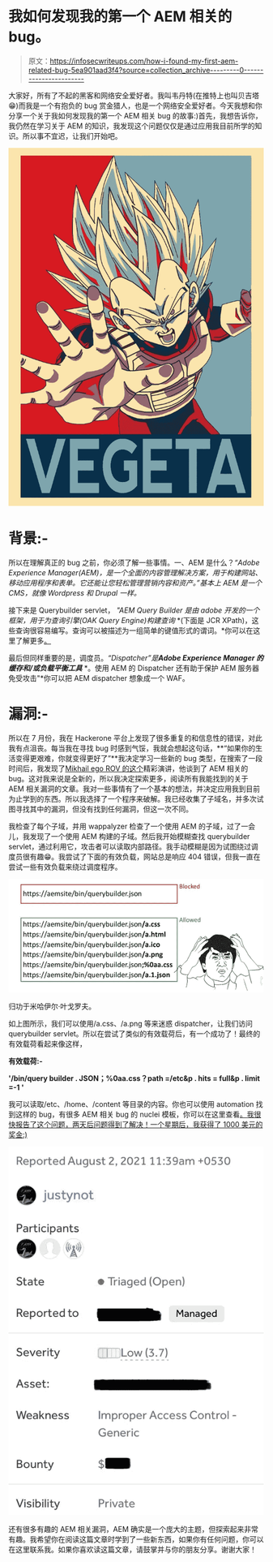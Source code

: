 # 我如何发现我的第一个 AEM 相关的 bug。

> 原文：<https://infosecwriteups.com/how-i-found-my-first-aem-related-bug-5ea901aad3f4?source=collection_archive---------0----------------------->

大家好，所有了不起的黑客和网络安全爱好者。我叫韦丹特(在推特上也叫贝吉塔😁)而我是一个有抱负的 bug 赏金猎人，也是一个网络安全爱好者。今天我想和你分享一个关于我如何发现我的第一个 AEM 相关 bug 的故事:)首先，我想告诉你，我仍然在学习关于 AEM 的知识，我发现这个问题仅仅是通过应用我目前所学的知识。所以事不宜迟，让我们开始吧。

![](img/23ce3df234a30801cd60c1d79da1d11b.png)

# **背景:-**

所以在理解真正的 bug 之前，你必须了解一些事情。一、AEM 是什么？*“Adobe Experience Manager(AEM)，是一个全面的内容管理解决方案，用于构建网站、移动应用程序和表单。它还能让您轻松管理营销内容和资产。”基本上 AEM 是一个 CMS，就像 Wordpress 和 Drupal 一样。*

接下来是 Querybuilder servlet， *"AEM Query Builder 是由 adobe 开发的一个框架，用于为查询引擎(OAK Query Engine)构建查询* *(下面是 JCR XPath)，这些查询很容易编写。查询可以被描述为一组简单的键值形式的谓词。*你可以在这里了解更多[。](https://experienceleague.adobe.com/docs/experience-manager-64/developing/platform/query-builder/querybuilder-api.html?lang=en)

最后但同样重要的是，调度员。*“Dispatcher”是****Adobe Experience Manager 的缓存和/或负载平衡工具*** *。使用 AEM 的 Dispatcher 还有助于保护 AEM 服务器免受攻击"*你可以把 AEM dispatcher 想象成一个 WAF。

# 漏洞:-

所以在 7 月份，我在 Hackerone 平台上发现了很多重复的和信息性的错误，对此我有点沮丧。每当我在寻找 bug 时感到气馁，我就会想起这句话，**“如果你的生活变得更艰难，你就变得更好了”**我决定学习一些新的 bug 类型，在搜索了一段时间后，我发现了[Mikhail ego ROV 的这个](https://www.youtube.com/watch?v=EQNBQCQMouk)精彩演讲，他谈到了 AEM 相关的 bug。这对我来说是全新的，所以我决定探索更多，阅读所有我能找到的关于 AEM 相关漏洞的文章。我对一些事情有了一个基本的想法，并决定应用我到目前为止学到的东西。所以我选择了一个程序来破解。我已经收集了子域名，并多次试图寻找其中的漏洞，但没有找到任何漏洞，但这一次不同。

我检查了每个子域，并用 wappalyzer 检查了一个使用 AEM 的子域，过了一会儿，我发现了一个使用 AEM 构建的子域。然后我开始模糊查找 querybuilder servlet，通过利用它，攻击者可以读取内部路径。我手动模糊是因为试图绕过调度员很有趣😁。我尝试了下面的有效负载，网站总是响应 404 错误，但我一直在尝试一些有效负载来绕过调度程序。

![](img/ecd6944e9d6e8405ab83891f5c8df886.png)

归功于米哈伊尔·叶戈罗夫。

如上图所示，我们可以使用/a.css、/a.png 等来迷惑 dispatcher，让我们访问 querybuilder servlet。所以在尝试了类似的有效载荷后，有一个成功了！最终的有效载荷看起来像这样，

**有效载荷:-**

**'/bin/query builder . JSON；%0aa.css？path =/etc&p . hits = full&p . limit =-1 '**

我可以读取/etc、/home、/content 等目录的内容。你也可以使用 automation 找到这样的 bug，有很多 AEM 相关 bug 的 nuclei 模板，你可以在这里查看[。我很快报告了这个问题，两天后问题得到了解决！一个星期后，我获得了 1000 美元的奖金:)](https://github.com/projectdiscovery/nuclei-templates/tree/master/misconfiguration/aem)

![](img/f862a525d2da6c10a3a7a43d3c798ae5.png)

还有很多有趣的 AEM 相关漏洞，AEM 确实是一个庞大的主题，但探索起来非常有趣。我希望你在阅读这篇文章时学到了一些新东西，如果你有任何问题，你可以在这里联系我。如果你喜欢读这篇文章，请鼓掌并与你的朋友分享。谢谢大家！